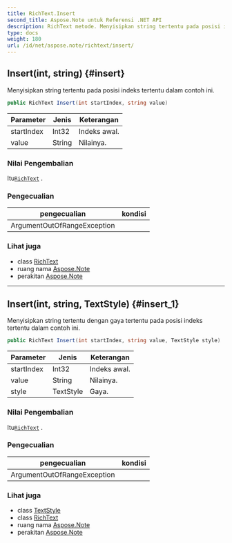 ```yaml
---
title: RichText.Insert
second_title: Aspose.Note untuk Referensi .NET API
description: RichText metode. Menyisipkan string tertentu pada posisi indeks tertentu dalam contoh ini.
type: docs
weight: 180
url: /id/net/aspose.note/richtext/insert/
---
```

## Insert(int, string) {#insert}

Menyisipkan string tertentu pada posisi indeks tertentu dalam contoh ini.

```csharp
public RichText Insert(int startIndex, string value)
```

| Parameter | Jenis | Keterangan |
| --- | --- | --- |
| startIndex | Int32 | Indeks awal. |
| value | String | Nilainya. |

### Nilai Pengembalian

Itu[`RichText`](../) .

### Pengecualian

| pengecualian | kondisi |
| --- | --- |
| ArgumentOutOfRangeException |  |

### Lihat juga

* class [RichText](../)
* ruang nama [Aspose.Note](../../richtext/)
* perakitan [Aspose.Note](../../../)

---

## Insert(int, string, TextStyle) {#insert_1}

Menyisipkan string tertentu dengan gaya tertentu pada posisi indeks tertentu dalam contoh ini.

```csharp
public RichText Insert(int startIndex, string value, TextStyle style)
```

| Parameter | Jenis | Keterangan |
| --- | --- | --- |
| startIndex | Int32 | Indeks awal. |
| value | String | Nilainya. |
| style | TextStyle | Gaya. |

### Nilai Pengembalian

Itu[`RichText`](../) .

### Pengecualian

| pengecualian | kondisi |
| --- | --- |
| ArgumentOutOfRangeException |  |

### Lihat juga

* class [TextStyle](../../textstyle/)
* class [RichText](../)
* ruang nama [Aspose.Note](../../richtext/)
* perakitan [Aspose.Note](../../../)


